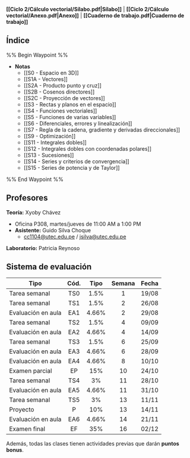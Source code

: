 **[[Ciclo 2/Cálculo vectorial/Sílabo.pdf|Sílabo]]** | **[[Ciclo 2/Cálculo vectorial/Anexo.pdf|Anexo]]** | **[[Cuaderno de trabajo.pdf|Cuaderno de trabajo]]**

## Índice

%% Begin Waypoint %%
- **Notas**
	- [[S0 - Espacio en 3D]]
	- [[S1A - Vectores]]
	- [[S2A - Producto punto y cruz]]
	- [[S2B - Cosenos directores]]
	- [[S2C - Proyección de vectores]]
	- [[S3 - Rectas y planos en el espacio]]
	- [[S4 - Funciones vectoriales]]
	- [[S5 - Funciones de varias variables]]
	- [[S6 - Diferenciales, errores y linealización]]
	- [[S7 - Regla de la cadena, gradiente y derivadas direccionales]]
	- [[S9 - Optimización]]
	- [[S11 - Integrales dobles]]
	- [[S12 - Integrales dobles con coordenadas polares]]
	- [[S13 - Sucesiones]]
	- [[S14 - Series y criterios de convergencia]]
	- [[S15 - Series de potencia y de Taylor]]

%% End Waypoint %%

## Profesores

**Teoría:** Xyoby Chávez
- Oficina P308, martes/jueves de 11:00 AM a 1:00 PM
- **Asistente:** Guido Silva Choque
	- cc1104@utec.edu.pe / jsilva@utec.edu.pe

**Laboratorio:** Patricia Reynoso

## Sistema de evaluación

| Tipo               | Cód. | Tipo  | Semana | Fecha |
| ------------------ | :--: | :---: | :----: | :---: |
| Tarea semanal      | TS0  | 1.5%  |   1    | 19/08 |
| Tarea semanal      | TS1  | 1.5%  |   2    | 26/08 |
| Evaluación en aula | EA1  | 4.66% |   2    | 29/08 |
| Tarea semanal      | TS2  | 1.5%  |   4    | 09/09 |
| Evaluación en aula | EA2  | 4.66% |   4    | 14/09 |
| Tarea semanal      | TS3  | 1.5%  |   6    | 25/09 |
| Evaluación en aula | EA3  | 4.66% |   6    | 28/09 |
| Evaluación en aula | EA4  | 4.66% |   8    | 10/10 |
| Examen parcial     |  EP  |  15%  |   10   | 24/10 |
| Tarea semanal      | TS4  |  3%   |   11   | 28/10 |
| Evaluación en aula | EA5  | 4.66% |   11   | 31/10 |
| Tarea semanal      | TS5  |  3%   |   13   | 11/11 |
| Proyecto           |  P   |  10%  |   13   | 14/11 |
| Evaluación en aula | EA6  | 4.66% |   14   | 21/11 |
| Examen final       |  EF  |  35%  |   16   | 02/12 |

Además, todas las clases tienen actividades previas que darán **puntos bonus**.
